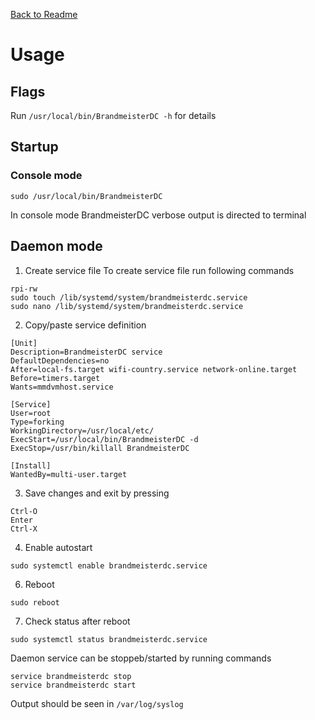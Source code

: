 [Back to Readme](README.md "Back to Readme")

# Usage

## Flags
Run `/usr/local/bin/BrandmeisterDC -h` for details

## Startup

### Console mode
```
sudo /usr/local/bin/BrandmeisterDC
```
In console mode BrandmeisterDC verbose output is directed to terminal

## Daemon mode
1. Create service file
To create service file run following commands
```
rpi-rw
sudo touch /lib/systemd/system/brandmeisterdc.service
sudo nano /lib/systemd/system/brandmeisterdc.service
```
2. Copy/paste service definition
```
[Unit]
Description=BrandmeisterDC service
DefaultDependencies=no
After=local-fs.target wifi-country.service network-online.target
Before=timers.target
Wants=mmdvmhost.service

[Service]
User=root
Type=forking
WorkingDirectory=/usr/local/etc/
ExecStart=/usr/local/bin/BrandmeisterDC -d
ExecStop=/usr/bin/killall BrandmeisterDC

[Install]
WantedBy=multi-user.target
```
3. Save changes and exit by pressing
```
Ctrl-O
Enter
Ctrl-X
```
4. Enable autostart
```
sudo systemctl enable brandmeisterdc.service
```
6. Reboot
```
sudo reboot
```
7. Check status after reboot
```
sudo systemctl status brandmeisterdc.service
```

Daemon service can be stoppeb/started by running commands
```
service brandmeisterdc stop
service brandmeisterdc start
```
Output should be seen in `/var/log/syslog`

